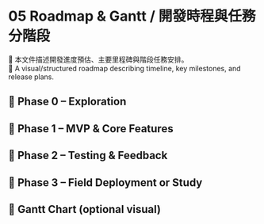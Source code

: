 # 05 Roadmap & Gantt / 開發時程與任務分階段

🔹 本文件描述開發進度預估、主要里程碑與階段任務安排。  
🔸 A visual/structured roadmap describing timeline, key milestones, and release plans.

## 📆 Phase 0 – Exploration

## 🧪 Phase 1 – MVP & Core Features

## 🔁 Phase 2 – Testing & Feedback

## 🧭 Phase 3 – Field Deployment or Study

## 📌 Gantt Chart (optional visual)
